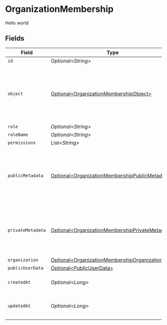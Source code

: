 # OrganizationMembership

Hello world


## Fields

| Field                                                                                                                | Type                                                                                                                 | Required                                                                                                             | Description                                                                                                          |
| -------------------------------------------------------------------------------------------------------------------- | -------------------------------------------------------------------------------------------------------------------- | -------------------------------------------------------------------------------------------------------------------- | -------------------------------------------------------------------------------------------------------------------- |
| `id`                                                                                                                 | *Optional\<String>*                                                                                                  | :heavy_minus_sign:                                                                                                   | N/A                                                                                                                  |
| `object`                                                                                                             | [Optional\<OrganizationMembershipObject>](../../models/components/OrganizationMembershipObject.md)                   | :heavy_minus_sign:                                                                                                   | String representing the object's type. Objects of the same type share the same value.<br/>                           |
| `role`                                                                                                               | *Optional\<String>*                                                                                                  | :heavy_minus_sign:                                                                                                   | N/A                                                                                                                  |
| `roleName`                                                                                                           | *Optional\<String>*                                                                                                  | :heavy_minus_sign:                                                                                                   | N/A                                                                                                                  |
| `permissions`                                                                                                        | List\<*String*>                                                                                                      | :heavy_minus_sign:                                                                                                   | N/A                                                                                                                  |
| `publicMetadata`                                                                                                     | [Optional\<OrganizationMembershipPublicMetadata>](../../models/components/OrganizationMembershipPublicMetadata.md)   | :heavy_minus_sign:                                                                                                   | Metadata saved on the organization membership, accessible from both Frontend and Backend APIs                        |
| `privateMetadata`                                                                                                    | [Optional\<OrganizationMembershipPrivateMetadata>](../../models/components/OrganizationMembershipPrivateMetadata.md) | :heavy_minus_sign:                                                                                                   | Metadata saved on the organization membership, accessible only from the Backend API                                  |
| `organization`                                                                                                       | [Optional\<OrganizationMembershipOrganization>](../../models/components/OrganizationMembershipOrganization.md)       | :heavy_minus_sign:                                                                                                   | N/A                                                                                                                  |
| `publicUserData`                                                                                                     | [Optional\<PublicUserData>](../../models/components/PublicUserData.md)                                               | :heavy_minus_sign:                                                                                                   | N/A                                                                                                                  |
| `createdAt`                                                                                                          | *Optional\<Long>*                                                                                                    | :heavy_minus_sign:                                                                                                   | Unix timestamp of creation.                                                                                          |
| `updatedAt`                                                                                                          | *Optional\<Long>*                                                                                                    | :heavy_minus_sign:                                                                                                   | Unix timestamp of last update.                                                                                       |